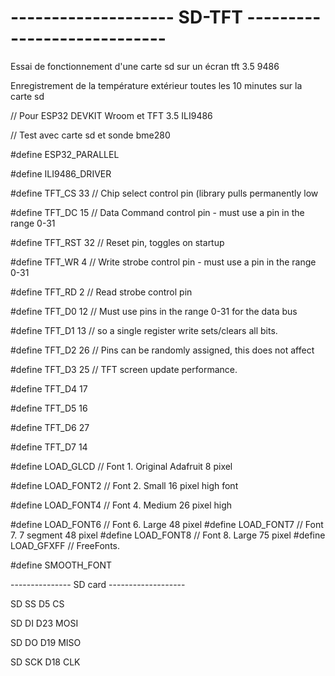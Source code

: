 # -------------------- SD-TFT ----------------------------
 
Essai de fonctionnement d'une carte sd sur un écran tft 3.5 9486

Enregistrement de la température extérieur toutes les 10 minutes sur la carte sd


// Pour ESP32 DEVKIT Wroom et TFT 3.5 ILI9486

// Test avec carte sd et sonde bme280

#define ESP32_PARALLEL

#define ILI9486_DRIVER

#define TFT_CS 33 // Chip select control pin (library pulls permanently low

#define TFT_DC 15 // Data Command control pin - must use a pin in the range 0-31

#define TFT_RST 32 // Reset pin, toggles on startup

#define TFT_WR 4 // Write strobe control pin - must use a pin in the range 0-31

#define TFT_RD 2 // Read strobe control pin

#define TFT_D0 12 // Must use pins in the range 0-31 for the data bus

#define TFT_D1 13 // so a single register write sets/clears all bits.

#define TFT_D2 26 // Pins can be randomly assigned, this does not affect

#define TFT_D3 25 // TFT screen update performance.

#define TFT_D4 17

#define TFT_D5 16

#define TFT_D6 27

#define TFT_D7 14

#define LOAD_GLCD   // Font 1. Original Adafruit 8 pixel

#define LOAD_FONT2  // Font 2. Small 16 pixel high font

#define LOAD_FONT4  // Font 4. Medium 26 pixel high

#define LOAD_FONT6  // Font 6. Large 48 pixel
#define LOAD_FONT7  // Font 7. 7 segment 48 pixel
#define LOAD_FONT8  // Font 8. Large 75 pixel
#define LOAD_GFXFF  // FreeFonts.

#define SMOOTH_FONT

--------------- SD card -------------------

SD SS  D5 CS

SD DI D23 MOSI

SD DO D19 MISO

SD SCK  D18 CLK